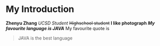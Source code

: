 # My Introduction
**Zhenyu Zhang**
*UCSD Student*
~~Highschool student~~
**I like photograph**
***My favourite language is JAVA***
My favourite quote is
> JAVA is the best language

